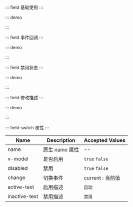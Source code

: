 ::: field 基础使用
:::

::: demo

<template>
  <lay-switch v-model="active1"></lay-switch>
</template>

<script>
import { ref } from 'vue'

export default {
  setup() {

    const active1 = ref(true);

    return {
        active1
    }
  }
}
</script>

:::

::: field 事件回调
:::

::: demo

<template>
  <lay-switch v-model="active2" @change="change"></lay-switch>
</template>

<script>
import { ref } from 'vue'

export default {
  setup() {

    const active2 = ref(true);

    const change = function( val ) {
        console.log("当前值:" + val)
    }

    return {
        active2,
        change
    }
  }
}
</script>

:::

::: field 禁用状态
:::

::: demo

<template>
  <lay-switch v-model="active3" :disabled="disabled"></lay-switch>
</template>

<script>
import { ref } from 'vue'

export default {
  setup() {

    const active3 = ref(true);
    const disabled = ref(true)

    return {
        active3
    }
  }
}
</script>

:::

::: field 修改描述
:::

::: demo

<template>
  <lay-switch v-model="active4" active-text="白天"  inactive-text="夜间"></lay-switch>
</template>

<script>
import { ref } from 'vue'

export default {
  setup() {

    const active4 = ref(true)

    return {
        active4
    }
  }
}
</script>

:::

::: field switch 属性
:::

| Name          | Description    | Accepted Values  |
| ------------- | -------------- | ---------------- |
| name          | 原生 name 属性 | --               |
| v-model       | 是否启用       | `true` `false`   |
| disabled      | 禁用           | `true` `false`   |
| change        | 切换事件       | current : 当前值 | inactiveText |
| active-text   | 启用描述       | `启动`           |
| inactive-text | 禁用描述       | `禁用`           |
